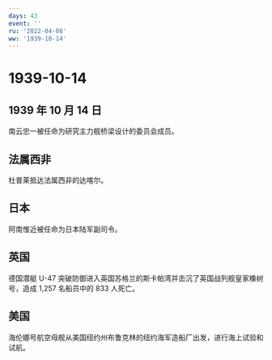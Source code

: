 ```yaml
---
days: 43
event: ''
ru: '2022-04-08'
ww: '1939-10-14'
---
```


# 1939-10-14

## 1939 年 10 月 14 日

南云忠一被任命为研究主力舰桥梁设计的委员会成员。

## 法属西非

杜普莱抵达法属西非的达喀尔。

## 日本

阿南惟近被任命为日本陆军副司令。

## 英国

德国潜艇 U-47
突破防御进入英国苏格兰的斯卡帕湾并击沉了英国战列舰皇家橡树号，造成 1,257
名船员中的 833 人死亡。

## 美国

海伦娜号航空母舰从美国纽约州布鲁克林的纽约海军造船厂出发，进行海上试验和试航。